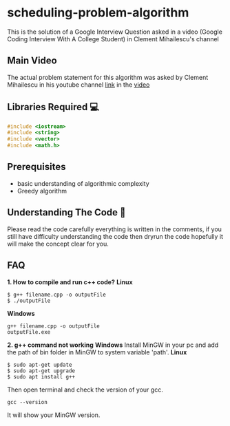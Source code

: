 # scheduling-problem-algorithm
This is the solution of a Google Interview Question asked in a video (Google Coding Interview With A College Student) in Clement Mihailescu's channel

## Main Video
The actual problem statement for this algorithm was asked by Clement Mihailescu in his youtube channel [link](https://www.youtube.com/channel/UCaO6VoaYJv4kS-TQO_M-N_g) in the [video](https://www.youtube.com/watch?v=3Q_oYDQ2whs&t=2320s) 

## Libraries Required :computer:
```c++
#include <iostream>
#include <string>
#include <vector>
#include <math.h>
```

## Prerequisites
- basic understanding of algorithmic complexity
- Greedy algorithm

## Understanding The Code :key:
Please read the code carefully everything is written in the comments, if you still have difficulty understanding the code then dryrun the code hopefully it will make the concept clear for you.

## FAQ
**1. How to compile and run c++ code?**
**Linux**
```terminal
$ g++ filename.cpp -o outputFile
$ ./outputFile
```
**Windows**
```terminal
g++ filename.cpp -o outputFile
outputFile.exe
```

**2. g++ command not working**
**Windows**
Install MinGW in your pc and add the path of bin folder in MinGW to system variable 'path'.
**Linux**
```terminal
$ sudo apt-get update
$ sudo apt-get upgrade
$ sudo apt install g++
```

Then open terminal and check the version of your gcc.
```terminal
gcc --version
```
It will show your MinGW version.
